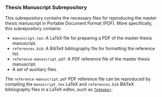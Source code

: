 ### Thesis Manuscript Subrepository
This subrepository contains the necessary files for reproducing the master thesis manuscript in Portable Document Format (PDF). More specifically, this subrepository contains: 

* `manuscript.tex`: A LaTeX file for preparing a PDF of the master thesis manuscript. 
* `references.bib`: A BibTeX bibliography file for formatting the reference list.   
* `reference-manuscript.pdf`: A PDF reference file of the master thesis manuscript. 
* A set of auxiliary files. 

The `reference-manuscript.pdf` PDF reference file can be reproduced by compiling the `manuscript.tex` LaTeX and `references.bib` BibTeX bibliography files in a LaTeX editor, such as [`TeXmaker`](https://www.xm1math.net/texmaker/).
